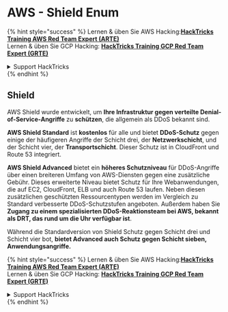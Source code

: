 # AWS - Shield Enum

{% hint style="success" %}
Lernen & üben Sie AWS Hacking:<img src="../../../../.gitbook/assets/image (1) (1) (1) (1).png" alt="" data-size="line">[**HackTricks Training AWS Red Team Expert (ARTE)**](https://training.hacktricks.xyz/courses/arte)<img src="../../../../.gitbook/assets/image (1) (1) (1) (1).png" alt="" data-size="line">\
Lernen & üben Sie GCP Hacking: <img src="../../../../.gitbook/assets/image (2) (1).png" alt="" data-size="line">[**HackTricks Training GCP Red Team Expert (GRTE)**<img src="../../../../.gitbook/assets/image (2) (1).png" alt="" data-size="line">](https://training.hacktricks.xyz/courses/grte)

<details>

<summary>Support HackTricks</summary>

* Überprüfen Sie die [**Abonnementpläne**](https://github.com/sponsors/carlospolop)!
* **Treten Sie der** 💬 [**Discord-Gruppe**](https://discord.gg/hRep4RUj7f) oder der [**Telegram-Gruppe**](https://t.me/peass) bei oder **folgen** Sie uns auf **Twitter** 🐦 [**@hacktricks\_live**](https://twitter.com/hacktricks_live)**.**
* **Teilen Sie Hacking-Tricks, indem Sie PRs an die** [**HackTricks**](https://github.com/carlospolop/hacktricks) und [**HackTricks Cloud**](https://github.com/carlospolop/hacktricks-cloud) GitHub-Repos senden.

</details>
{% endhint %}

## Shield

AWS Shield wurde entwickelt, um **Ihre Infrastruktur gegen verteilte Denial-of-Service-Angriffe** zu **schützen**, die allgemein als DDoS bekannt sind.

**AWS Shield Standard** ist **kostenlos** für alle und bietet **DDoS-Schutz** gegen einige der häufigeren Angriffe der Schicht drei, der **Netzwerkschicht**, und der Schicht vier, der **Transportschicht**. Dieser Schutz ist in CloudFront und Route 53 integriert.

**AWS Shield Advanced** bietet ein **höheres Schutzniveau** für DDoS-Angriffe über einen breiteren Umfang von AWS-Diensten gegen eine zusätzliche Gebühr. Dieses erweiterte Niveau bietet Schutz für Ihre Webanwendungen, die auf EC2, CloudFront, ELB und auch Route 53 laufen. Neben diesen zusätzlichen geschützten Ressourcentypen werden im Vergleich zu Standard verbesserte DDoS-Schutzstufen angeboten. Außerdem haben Sie **Zugang zu einem spezialisierten DDoS-Reaktionsteam bei AWS, bekannt als DRT, das rund um die Uhr verfügbar ist**.

Während die Standardversion von Shield Schutz gegen Schicht drei und Schicht vier bot, **bietet Advanced auch Schutz gegen Schicht sieben, Anwendungsangriffe.**

{% hint style="success" %}
Lernen & üben Sie AWS Hacking:<img src="../../../../.gitbook/assets/image (1) (1) (1) (1).png" alt="" data-size="line">[**HackTricks Training AWS Red Team Expert (ARTE)**](https://training.hacktricks.xyz/courses/arte)<img src="../../../../.gitbook/assets/image (1) (1) (1) (1).png" alt="" data-size="line">\
Lernen & üben Sie GCP Hacking: <img src="../../../../.gitbook/assets/image (2) (1).png" alt="" data-size="line">[**HackTricks Training GCP Red Team Expert (GRTE)**<img src="../../../../.gitbook/assets/image (2) (1).png" alt="" data-size="line">](https://training.hacktricks.xyz/courses/grte)

<details>

<summary>Support HackTricks</summary>

* Überprüfen Sie die [**Abonnementpläne**](https://github.com/sponsors/carlospolop)!
* **Treten Sie der** 💬 [**Discord-Gruppe**](https://discord.gg/hRep4RUj7f) oder der [**Telegram-Gruppe**](https://t.me/peass) bei oder **folgen** Sie uns auf **Twitter** 🐦 [**@hacktricks\_live**](https://twitter.com/hacktricks_live)**.**
* **Teilen Sie Hacking-Tricks, indem Sie PRs an die** [**HackTricks**](https://github.com/carlospolop/hacktricks) und [**HackTricks Cloud**](https://github.com/carlospolop/hacktricks-cloud) GitHub-Repos senden.

</details>
{% endhint %}

